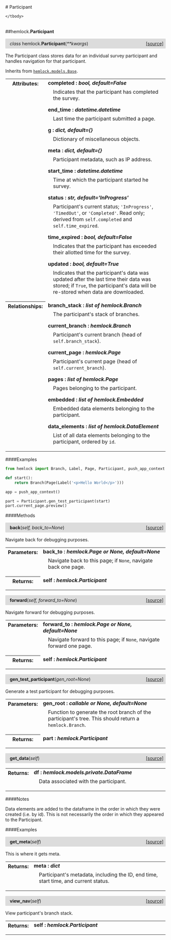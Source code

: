 <script src="https://cdn.mathjax.org/mathjax/latest/MathJax.js?config=TeX-AMS-MML_HTMLorMML" type="text/javascript"></script>

<link rel="stylesheet" href="https://assets.readthedocs.org/static/css/readthedocs-doc-embed.css" type="text/css" />

<style>
    a.src-href {
        float: right;
    }
    p.attr {
        margin-top: 0.5em;
        margin-left: 1em;
    }
    p.func-header {
        background-color: gainsboro;
        border-radius: 0.1em;
        padding: 0.5em;
        padding-left: 1em;
    }
    table.field-table {
        border-radius: 0.1em
    }
</style># Participant

<table class="docutils field-list field-table" frame="void" rules="none">
    <col class="field-name" />
    <col class="field-body" />
    <tbody valign="top">
        
    </tbody>
</table>



##hemlock.**Participant**

<p class="func-header">
    <i>class</i> hemlock.<b>Participant</b>(<i>**kwargs</i>) <a class="src-href" target="_blank" href="https://github.com/dsbowen/hemlock/blob/master/hemlock/models/participant.py#L42">[source]</a>
</p>

The Participant class stores data for an individual survey participant and
handles navigation for that participant.

Inherits from [`hemlock.models.Base`](bases.md).

<table class="docutils field-list field-table" frame="void" rules="none">
    <col class="field-name" />
    <col class="field-body" />
    <tbody valign="top">
        <tr class="field">
    <th class="field-name"><b>Attributes:</b></td>
    <td class="field-body" width="100%"><b>completed : <i>bool, default=False</i></b>
<p class="attr">
    Indicates that the participant has completed the survey.
</p>
<b>end_time : <i>datetime.datetime</i></b>
<p class="attr">
    Last time the participant submitted a page.
</p>
<b>g : <i>dict, default={}</i></b>
<p class="attr">
    Dictionary of miscellaneous objects.
</p>
<b>meta : <i>dict, default={}</i></b>
<p class="attr">
    Participant metadata, such as IP address.
</p>
<b>start_time : <i>datetime.datetime</i></b>
<p class="attr">
    Time at which the participant started he survey.
</p>
<b>status : <i>str, default='InProgress'</i></b>
<p class="attr">
    Participant's current status; <code>'InProgress'</code>, <code>'TimedOut'</code>, or <code>'Completed'</code>. Read only; derived from <code>self.completed</code> and <code>self.time_expired</code>.
</p>
<b>time_expired : <i>bool, default=False</i></b>
<p class="attr">
    Indicates that the participant has exceeded their allotted time for the survey.
</p>
<b>updated : <i>bool, default=True</i></b>
<p class="attr">
    Indicates that the participant's data was updated after the last time their data was stored; if <code>True</code>, the participant's data will be re-stored when data are downloaded.
</p></td>
</tr>
<tr class="field">
    <th class="field-name"><b>Relationships:</b></td>
    <td class="field-body" width="100%"><b>branch_stack : <i>list of hemlock.Branch</i></b>
<p class="attr">
    The participant's stack of branches.
</p>
<b>current_branch : <i>hemlock.Branch</i></b>
<p class="attr">
    Participant's current branch (head of <code>self.branch_stack</code>).
</p>
<b>current_page : <i>hemlock.Page</i></b>
<p class="attr">
    Participant's current page (head of <code>self.current_branch</code>).
</p>
<b>pages : <i>list of hemlock.Page</i></b>
<p class="attr">
    Pages belonging to the participant.
</p>
<b>embedded : <i>list of hemlock.Embedded</i></b>
<p class="attr">
    Embedded data elements belonging to the participant.
</p>
<b>data_elements : <i>list of hemlock.DataElement</i></b>
<p class="attr">
    List of all data elements belonging to the participant, ordered by <code>id</code>.
</p></td>
</tr>
    </tbody>
</table>

####Examples

```python
from hemlock import Branch, Label, Page, Participant, push_app_context

def start():
    return Branch(Page(Label('<p>Hello World</p>')))

app = push_app_context()

part = Participant.gen_test_participant(start)
part.current_page.preview()
```

####Methods



<p class="func-header">
    <i></i> <b>back</b>(<i>self, back_to=None</i>) <a class="src-href" target="_blank" href="https://github.com/dsbowen/hemlock/blob/master/hemlock/models/participant.py#L236">[source]</a>
</p>

Navigate back for debugging purposes.

<table class="docutils field-list field-table" frame="void" rules="none">
    <col class="field-name" />
    <col class="field-body" />
    <tbody valign="top">
        <tr class="field">
    <th class="field-name"><b>Parameters:</b></td>
    <td class="field-body" width="100%"><b>back_to : <i>hemlock.Page or None, default=None</i></b>
<p class="attr">
    Navigate back to this page; if <code>None</code>, navigate back one page.
</p></td>
</tr>
<tr class="field">
    <th class="field-name"><b>Returns:</b></td>
    <td class="field-body" width="100%"><b>self : <i>hemlock.Participant</i></b>
<p class="attr">
    
</p></td>
</tr>
    </tbody>
</table>





<p class="func-header">
    <i></i> <b>forward</b>(<i>self, forward_to=None</i>) <a class="src-href" target="_blank" href="https://github.com/dsbowen/hemlock/blob/master/hemlock/models/participant.py#L252">[source]</a>
</p>

Navigate forward for debugging purposes.

<table class="docutils field-list field-table" frame="void" rules="none">
    <col class="field-name" />
    <col class="field-body" />
    <tbody valign="top">
        <tr class="field">
    <th class="field-name"><b>Parameters:</b></td>
    <td class="field-body" width="100%"><b>forward_to : <i>hemlock.Page or None, default=None</i></b>
<p class="attr">
    Navigate forward to this page; if <code>None</code>, navigate forward one page.
</p></td>
</tr>
<tr class="field">
    <th class="field-name"><b>Returns:</b></td>
    <td class="field-body" width="100%"><b>self : <i>hemlock.Participant</i></b>
<p class="attr">
    
</p></td>
</tr>
    </tbody>
</table>





<p class="func-header">
    <i></i> <b>gen_test_participant</b>(<i>gen_root=None</i>) <a class="src-href" target="_blank" href="https://github.com/dsbowen/hemlock/blob/master/hemlock/models/participant.py#L269">[source]</a>
</p>

Generate a test participant for debugging purposes.

<table class="docutils field-list field-table" frame="void" rules="none">
    <col class="field-name" />
    <col class="field-body" />
    <tbody valign="top">
        <tr class="field">
    <th class="field-name"><b>Parameters:</b></td>
    <td class="field-body" width="100%"><b>gen_root : <i>callable or None, default=None</i></b>
<p class="attr">
    Function to generate the root branch of the participant's tree. This should return a <code>hemlock.Branch</code>.
</p></td>
</tr>
<tr class="field">
    <th class="field-name"><b>Returns:</b></td>
    <td class="field-body" width="100%"><b>part : <i>hemlock.Participant</i></b>
<p class="attr">
    
</p></td>
</tr>
    </tbody>
</table>





<p class="func-header">
    <i></i> <b>get_data</b>(<i>self</i>) <a class="src-href" target="_blank" href="https://github.com/dsbowen/hemlock/blob/master/hemlock/models/participant.py#L291">[source]</a>
</p>



<table class="docutils field-list field-table" frame="void" rules="none">
    <col class="field-name" />
    <col class="field-body" />
    <tbody valign="top">
        <tr class="field">
    <th class="field-name"><b>Returns:</b></td>
    <td class="field-body" width="100%"><b>df : <i>hemlock.models.private.DataFrame</i></b>
<p class="attr">
    Data associated with the participant.
</p></td>
</tr>
    </tbody>
</table>

####Notes

Data elements are added to the dataframe in the order in which they
were created (i.e. by id). This is not necessarily the order in which
they appeared to the Participant.

####Examples





<p class="func-header">
    <i></i> <b>get_meta</b>(<i>self</i>) <a class="src-href" target="_blank" href="https://github.com/dsbowen/hemlock/blob/master/hemlock/models/participant.py#L357">[source]</a>
</p>

This is where it gets meta.

<table class="docutils field-list field-table" frame="void" rules="none">
    <col class="field-name" />
    <col class="field-body" />
    <tbody valign="top">
        <tr class="field">
    <th class="field-name"><b>Returns:</b></td>
    <td class="field-body" width="100%"><b>meta : <i>dict</i></b>
<p class="attr">
    Participant's metadata, including the ID, end time, start time, and current status.
</p></td>
</tr>
    </tbody>
</table>





<p class="func-header">
    <i></i> <b>view_nav</b>(<i>self</i>) <a class="src-href" target="_blank" href="https://github.com/dsbowen/hemlock/blob/master/hemlock/models/participant.py#L376">[source]</a>
</p>

View participant's branch stack.

<table class="docutils field-list field-table" frame="void" rules="none">
    <col class="field-name" />
    <col class="field-body" />
    <tbody valign="top">
        <tr class="field">
    <th class="field-name"><b>Returns:</b></td>
    <td class="field-body" width="100%"><b>self : <i>hemlock.Participant</i></b>
<p class="attr">
    
</p></td>
</tr>
    </tbody>
</table>

